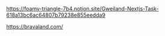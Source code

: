 <https://foamy-triangle-7b4.notion.site/Gweiland-Nextjs-Task-618a13bc6ac64807b79238e855eedda9>

<https://bravaland.com/>
